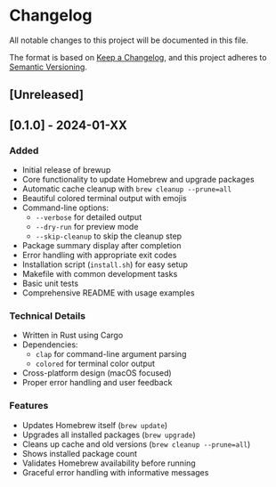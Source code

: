 # Changelog

All notable changes to this project will be documented in this file.

The format is based on [Keep a Changelog](https://keepachangelog.com/en/1.0.0/),
and this project adheres to [Semantic Versioning](https://semver.org/spec/v2.0.0.html).

## [Unreleased]

## [0.1.0] - 2024-01-XX

### Added
- Initial release of brewup
- Core functionality to update Homebrew and upgrade packages
- Automatic cache cleanup with `brew cleanup --prune=all`
- Beautiful colored terminal output with emojis
- Command-line options:
  - `--verbose` for detailed output
  - `--dry-run` for preview mode
  - `--skip-cleanup` to skip the cleanup step
- Package summary display after completion
- Error handling with appropriate exit codes
- Installation script (`install.sh`) for easy setup
- Makefile with common development tasks
- Basic unit tests
- Comprehensive README with usage examples

### Technical Details
- Written in Rust using Cargo
- Dependencies:
  - `clap` for command-line argument parsing
  - `colored` for terminal color output
- Cross-platform design (macOS focused)
- Proper error handling and user feedback

### Features
- Updates Homebrew itself (`brew update`)
- Upgrades all installed packages (`brew upgrade`)
- Cleans up cache and old versions (`brew cleanup --prune=all`)
- Shows installed package count
- Validates Homebrew availability before running
- Graceful error handling with informative messages